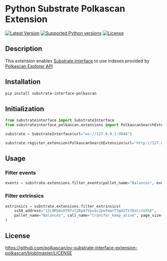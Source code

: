 # Python Substrate Polkascan Extension

[![Latest Version](https://img.shields.io/pypi/v/substrate-interface-polkascan.svg)](https://pypi.org/project/substrate-interface-polkascan/)
[![Supported Python versions](https://img.shields.io/pypi/pyversions/substrate-interface-polkascan.svg)](https://pypi.org/project/substrate-interface/)
[![License](https://img.shields.io/pypi/l/substrate-interface-polkascan.svg)](https://github.com/polkascan/py-substrate-interface-extension-polkascan/blob/master/LICENSE)


## Description
This extension enables [Substrate Interface](https://github.com/polkascan/py-substrate-interface) to use indexes provided by [Polkascan Explorer API](https://github.com/polkascan/explorer#explorer-api-component)   

## Installation
```bash
pip install substrate-interface-polkascan
```

## Initialization

```python
from substrateinterface import SubstrateInterface 
from substrateinterface_polkascan.extensions import PolkascanSearchExtension

substrate = SubstrateInterface(url="ws://127.0.0.1:9944")

substrate.register_extension(PolkascanSearchExtension(url='http://127.0.0.1:8000/graphql/'))
```

## Usage

### Filter events

```python
events = substrate.extensions.filter_events(pallet_name="Balances", event_name="Transfer", page_size=25)
```

### Filter extrinsics

```python
extrinsics = substrate.extensions.filter_extrinsics(
    ss58_address="12L9MSmxHY8YvtZKpA7Vpvac2pwf4wrT3gd2Tx78sCctoXSE",
    pallet_name="Balances", call_name="transfer_keep_alive", page_size=25
)
```

## License
https://github.com/polkascan/py-substrate-interface-extension-polkascan/blob/master/LICENSE
